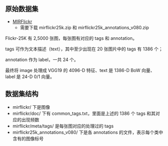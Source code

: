 ## 原始数据集
- [MIRFlickr](https://press.liacs.nl/mirflickr/mirdownload.html)
  - 需要下载 mirflickr25k.zip 和 mirflickr25k_annotations_v080.zip

Flickr-25K 有 2,5000 张图，每张图有对应的 tags 和 annotation。

tags 可作为文本描述（text），其中至少出现在 20 张图片中的 tags 有 1386 个；

annotation 作为 label，一共 24 个。

最终将 image 处理成 VGG19 的 4096-D 特征、text 是 1386-D BoW 向量、label 是 24-D 0/1 向量。

## 数据集结构

- mirflickr/ 下是图像
- mirflickr/doc/ 下有 common_tags.txt，里面是上述的 1386 个 tags 和其对应的出现频数
- mirflickr/meta/tags/ 是每张图对应的处理过的 tags
- mirflickr25k_annotations_v080/ 下是各 annotations 的文件，表示每个类中含有的图像标号